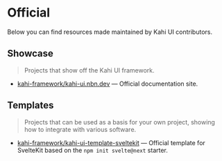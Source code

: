 # Official

Below you can find resources made maintained by Kahi UI contributors.

## Showcase

> Projects that show off the Kahi UI framework.

-   [kahi-framework/kahi-ui.nbn.dev](https://github.com/kahi-framework/kahi-ui.nbn.dev) — Official documentation site.

## Templates

> Projects that can be used as a basis for your own project, showing how to integrate with various software.

-   [kahi-framework/kahi-ui-template-sveltekit](https://github.com/kahi-framework/kahi-ui-template-sveltekit) — Official template for SvelteKit based on the `npm init svelte@next` starter.
